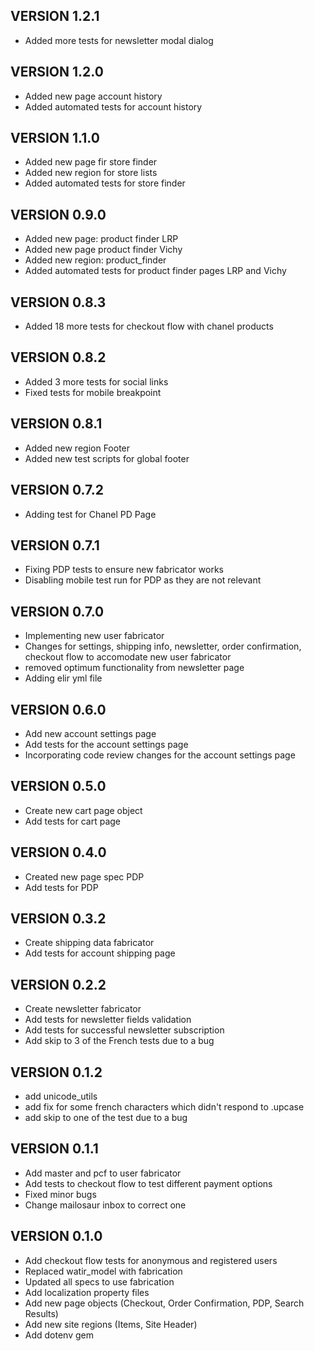 ## VERSION 1.2.1
  - Added more tests for newsletter modal dialog
## VERSION 1.2.0
  - Added new page account history
  - Added automated tests for account history
## VERSION 1.1.0
  - Added new page fir store finder
  - Added new region for store lists
  - Added automated tests for store finder
## VERSION 0.9.0
  - Added new page: product finder LRP
  - Added new page product finder Vichy
  - Added new region: product_finder
  - Added automated tests for product finder pages LRP and Vichy
## VERSION 0.8.3
  - Added 18 more tests for checkout flow with chanel products
## VERSION 0.8.2
  - Added 3 more tests for social links
  - Fixed tests for mobile breakpoint
## VERSION 0.8.1
  - Added new region Footer
  - Added new test scripts for global footer
## VERSION 0.7.2
  - Adding test for Chanel PD Page
## VERSION 0.7.1
  - Fixing PDP tests to ensure new fabricator works
  - Disabling mobile test run for PDP as they are not relevant
## VERSION 0.7.0
  - Implementing new user fabricator
  - Changes for settings, shipping info, newsletter, order confirmation, 
  checkout flow to accomodate new user fabricator
  - removed optimum functionality from newsletter page
  - Adding elir yml file
## VERSION 0.6.0
  - Add new account settings page
  - Add tests for the account settings page
  - Incorporating code review changes for the account settings page
## VERSION 0.5.0
  - Create new cart page object
  - Add tests for cart page
## VERSION 0.4.0
  - Created new page spec PDP
  - Add tests for PDP
## VERSION 0.3.2
  - Create shipping data fabricator
  - Add tests for account shipping page

## VERSION 0.2.2
  - Create newsletter fabricator
  - Add tests for newsletter fields validation
  - Add tests for successful newsletter subscription
  - Add skip to 3 of the French tests due to a bug   
  
## VERSION 0.1.2
  - add unicode_utils
  - add fix for some french characters which didn't respond to .upcase
  - add skip to one of the test due to a bug   
  
## VERSION 0.1.1
  - Add master and pcf to user fabricator
  - Add tests to checkout flow to test different payment options
  - Fixed minor bugs
  - Change mailosaur inbox to correct one

## VERSION 0.1.0
  - Add checkout flow tests for anonymous and registered users
  - Replaced watir_model with fabrication
  - Updated all specs to use fabrication
  - Add localization property files
  - Add new page objects (Checkout, Order Confirmation, PDP, Search Results)
  - Add new site regions (Items, Site Header)
  - Add dotenv gem